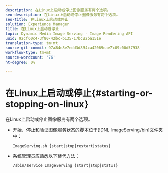 ```yaml
---
description: 在Linux上启动或停止图像服务有两个选项。
seo-description: 在Linux上启动或停止图像服务有两个选项。
seo-title: 在Linux上启动或停止
solution: Experience Manager
title: 在Linux上启动或停止
topic: Dynamic Media Image Serving - Image Rendering API
uuid: 92cf60c4-3f80-42bc-b135-17bc22ba151e
translation-type: tm+mt
source-git-commit: 97a84e8e7edd3d834ca42069eae7c09c00d57938
workflow-type: tm+mt
source-wordcount: '76'
ht-degree: 0%

---
```



# 在Linux上启动或停止{#starting-or-stopping-on-linux}

在Linux上启动或停止图像服务有两个选项。

* 开始、停止和验证图像服务状态的脚本位于[!DNL ImageServing/bin]文件夹中：

   `ImageServing.sh {start|stop|restart|status}`
* 系统管理员应熟悉以下替代方法：

   `/sbin/service ImageServing {start|stop|status}`
